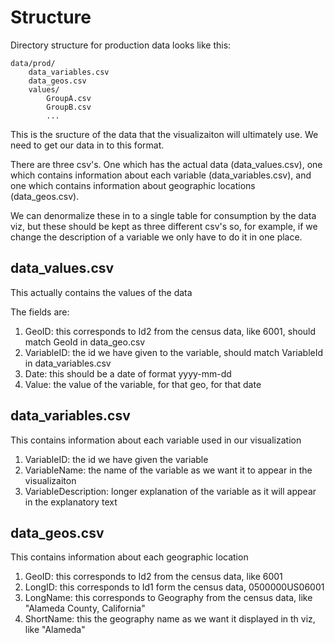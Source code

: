 # Structure

Directory structure for production data looks like this:

	data/prod/
		data_variables.csv
		data_geos.csv
		values/
			GroupA.csv
			GroupB.csv
			...

This is the sructure of the data that the visualizaiton will ultimately use. We need to get our data in to this format.

There are three csv's. One which has the actual data (data_values.csv), one which contains information about each variable (data_variables.csv), and one which contains information about geographic locations (data_geos.csv).

We can denormalize these in to a single table for consumption by the data viz, but these should be kept as three different csv's so, for example, if we change the description of a variable we only have to do it in one place.

## data_values.csv

This actually contains the values of the data

The fields are:

<ol>
	<li>GeoID: this corresponds to Id2 from the census data, like 6001, should match GeoId in data_geo.csv</li>
	<li>VariableID: the id we have given to the variable, should match VariableId in data_variables.csv</li>
	<li>Date: this should be a date of format yyyy-mm-dd</li>
	<li>Value: the value of the variable, for that geo, for that date</li>
</ol>

## data_variables.csv

This contains information about each variable used in our visualization

<ol>
	<li>VariableID: the id we have given the variable</li>
	<li>VariableName: the name of the variable as we want it to appear in the visualizaiton</li>
	<li>VariableDescription: longer explanation of the variable as it will appear in the explanatory text</li>
</ol>

## data_geos.csv

This contains information about each geographic location

<ol>
	<li>GeoID: this corresponds to Id2 from the census data, like 6001</li>
	<li>LongID: this corresponds to Id1 form the census data, 0500000US06001</li>
	<li>LongName: this corresponds to Geography from the census data, like "Alameda County, California"</li>
	<li>ShortName: this the geography name as we want it displayed in th viz, like "Alameda"</li>
</ol>
